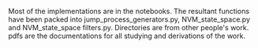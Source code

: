 Most of the implementations are in the notebooks.
The resultant functions have been packed into jump_process_generators.py, NVM_state_space.py and NVM_state_space filters.py. 
Directories are from other people's work.
pdfs are the documentations for all studying and derivations of the work.